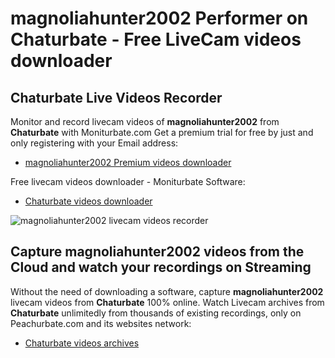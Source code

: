 # magnoliahunter2002 Performer on Chaturbate - Free LiveCam videos downloader

## Chaturbate Live Videos Recorder

Monitor and record livecam videos of **magnoliahunter2002** from **Chaturbate** with Moniturbate.com
Get a premium trial for free by just and only registering with your Email address:
* [magnoliahunter2002 Premium videos downloader](https://moniturbate.com/request-demo-licence-key.html)

Free livecam videos downloader - Moniturbate Software:
* [Chaturbate videos downloader](https://moniturbate.com/moniturbate-download-software.html)

![magnoliahunter2002 livecam videos recorder](https://peachurnet.com/templates/moniturbate-software.png)


## Capture magnoliahunter2002 videos from the Cloud and watch your recordings on Streaming

Without the need of downloading a software, capture **magnoliahunter2002** livecam videos from **Chaturbate** 100% online.
Watch Livecam archives from **Chaturbate** unlimitedly from thousands of existing recordings, only on Peachurbate.com and its websites network:
* [Chaturbate videos archives](https://peachurnet.com/)